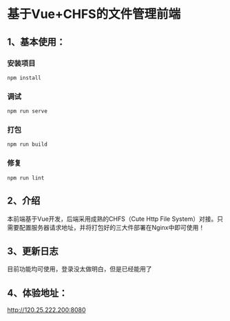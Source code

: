 # 基于Vue+CHFS的文件管理前端

## 1、基本使用：

### 安装项目
```
npm install
```

### 调试
```
npm run serve
```

### 打包
```
npm run build
```

### 修复
```
npm run lint
```

## 2、介绍

本前端基于Vue开发，后端采用成熟的CHFS（Cute Http File System）对接。只需要配置服务器请求地址，并将打包好的三大件部署在Nginx中即可使用！

## 3、更新日志

目前功能均可使用，登录没太做明白，但是已经能用了

## 4、体验地址：

http://120.25.222.200:8080

